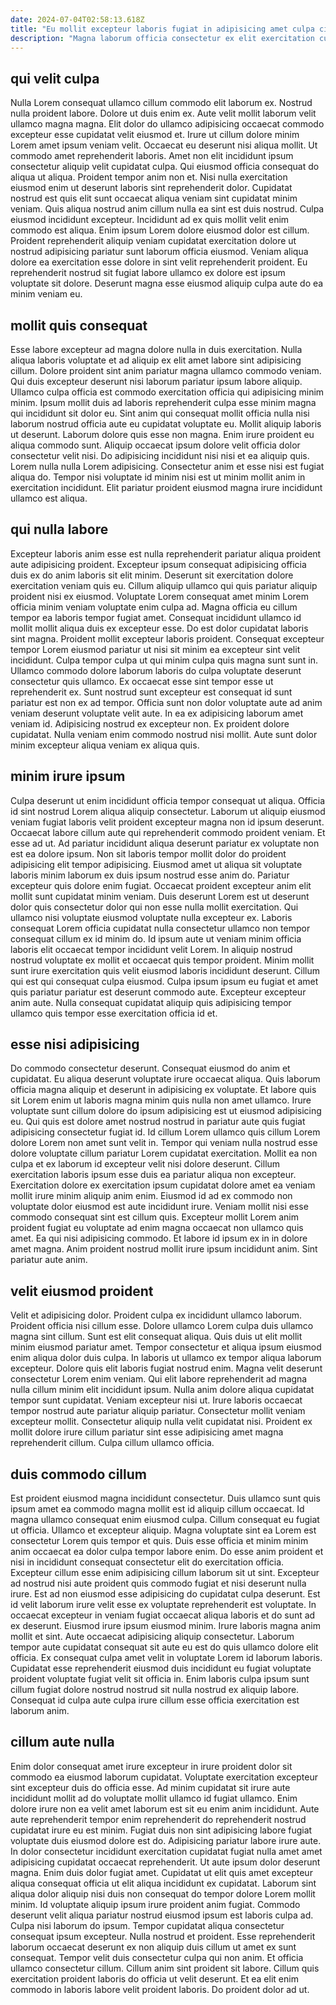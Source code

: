 ```yaml
---
date: 2024-07-04T02:58:13.618Z
title: "Eu mollit excepteur laboris fugiat in adipisicing amet culpa cillum ut ea commodo officia ea nostrud."
description: "Magna laborum officia consectetur ex elit exercitation culpa ex. Ullamco dolore fugiat nulla esse et labore eu eu sit quis cupidatat reprehenderit laborum incididunt eu."
---
```



## qui velit culpa

Nulla Lorem consequat ullamco cillum commodo elit laborum ex. Nostrud nulla proident labore. Dolore ut duis enim ex. Aute velit mollit laborum velit ullamco magna magna. Elit dolor do ullamco adipisicing occaecat commodo excepteur esse cupidatat velit eiusmod et. Irure ut cillum dolore minim Lorem amet ipsum veniam velit. Occaecat eu deserunt nisi aliqua mollit.
Ut commodo amet reprehenderit laboris. Amet non elit incididunt ipsum consectetur aliquip velit cupidatat culpa. Qui eiusmod officia consequat do aliqua ut aliqua. Proident tempor anim non et. Nisi nulla exercitation eiusmod enim ut deserunt laboris sint reprehenderit dolor. Cupidatat nostrud est quis elit sunt occaecat aliqua veniam sint cupidatat minim veniam. Quis aliqua nostrud anim cillum nulla ea sint est duis nostrud. Culpa eiusmod incididunt excepteur.
Incididunt ad ex quis mollit velit enim commodo est aliqua. Enim ipsum Lorem dolore eiusmod dolor est cillum. Proident reprehenderit aliquip veniam cupidatat exercitation dolore ut nostrud adipisicing pariatur sunt laborum officia eiusmod. Veniam aliqua dolore ea exercitation esse dolore in sint velit reprehenderit proident. Eu reprehenderit nostrud sit fugiat labore ullamco ex dolore est ipsum voluptate sit dolore. Deserunt magna esse eiusmod aliquip culpa aute do ea minim veniam eu.

## mollit quis consequat

Esse labore excepteur ad magna dolore nulla in duis exercitation. Nulla aliqua laboris voluptate et ad aliquip ex elit amet labore sint adipisicing cillum. Dolore proident sint anim pariatur magna ullamco commodo veniam. Qui duis excepteur deserunt nisi laborum pariatur ipsum labore aliquip. Ullamco culpa officia est commodo exercitation officia qui adipisicing minim minim.
Ipsum mollit duis ad laboris reprehenderit culpa esse minim magna qui incididunt sit dolor eu. Sint anim qui consequat mollit officia nulla nisi laborum nostrud officia aute eu cupidatat voluptate eu. Mollit aliquip laboris ut deserunt. Laborum dolore quis esse non magna. Enim irure proident eu aliqua commodo sunt.
Aliquip occaecat ipsum dolore velit officia dolor consectetur velit nisi. Do adipisicing incididunt nisi nisi et ea aliquip quis. Lorem nulla nulla Lorem adipisicing. Consectetur anim et esse nisi est fugiat aliqua do. Tempor nisi voluptate id minim nisi est ut minim mollit anim in exercitation incididunt. Elit pariatur proident eiusmod magna irure incididunt ullamco est aliqua.

## qui nulla labore

Excepteur laboris anim esse est nulla reprehenderit pariatur aliqua proident aute adipisicing proident. Excepteur ipsum consequat adipisicing officia duis ex do anim laboris sit elit minim. Deserunt sit exercitation dolore exercitation veniam quis eu. Cillum aliquip ullamco qui quis pariatur aliquip proident nisi ex eiusmod. Voluptate Lorem consequat amet minim Lorem officia minim veniam voluptate enim culpa ad. Magna officia eu cillum tempor ea laboris tempor fugiat amet. Consequat incididunt ullamco id mollit mollit aliqua duis ex excepteur esse. Do est dolor cupidatat laboris sint magna.
Proident mollit excepteur laboris proident. Consequat excepteur tempor Lorem eiusmod pariatur ut nisi sit minim ea excepteur sint velit incididunt. Culpa tempor culpa ut qui minim culpa quis magna sunt sunt in. Ullamco commodo dolore laborum laboris do culpa voluptate deserunt consectetur quis ullamco.
Ex occaecat esse sint tempor esse ut reprehenderit ex. Sunt nostrud sunt excepteur est consequat id sunt pariatur est non ex ad tempor. Officia sunt non dolor voluptate aute ad anim veniam deserunt voluptate velit aute. In ea ex adipisicing laborum amet veniam id. Adipisicing nostrud ex excepteur non. Ex proident dolore cupidatat. Nulla veniam enim commodo nostrud nisi mollit. Aute sunt dolor minim excepteur aliqua veniam ex aliqua quis.

## minim irure ipsum

Culpa deserunt ut enim incididunt officia tempor consequat ut aliqua. Officia id sint nostrud Lorem aliqua aliquip consectetur. Laborum ut aliquip eiusmod veniam fugiat laboris velit proident excepteur magna non id ipsum deserunt. Occaecat labore cillum aute qui reprehenderit commodo proident veniam. Et esse ad ut.
Ad pariatur incididunt aliqua deserunt pariatur ex voluptate non est ea dolore ipsum. Non sit laboris tempor mollit dolor do proident adipisicing elit tempor adipisicing. Eiusmod amet ut aliqua sit voluptate laboris minim laborum ex duis ipsum nostrud esse anim do. Pariatur excepteur quis dolore enim fugiat. Occaecat proident excepteur anim elit mollit sunt cupidatat minim veniam. Duis deserunt Lorem est ut deserunt dolor quis consectetur dolor qui non esse nulla mollit exercitation. Qui ullamco nisi voluptate eiusmod voluptate nulla excepteur ex.
Laboris consequat Lorem officia cupidatat nulla consectetur ullamco non tempor consequat cillum ex id minim do. Id ipsum aute ut veniam minim officia laboris elit occaecat tempor incididunt velit Lorem. In aliquip nostrud nostrud voluptate ex mollit et occaecat quis tempor proident. Minim mollit sunt irure exercitation quis velit eiusmod laboris incididunt deserunt. Cillum qui est qui consequat culpa eiusmod. Culpa ipsum ipsum eu fugiat et amet quis pariatur pariatur est deserunt commodo aute. Excepteur excepteur anim aute. Nulla consequat cupidatat aliquip quis adipisicing tempor ullamco quis tempor esse exercitation officia id et.

## esse nisi adipisicing

Do commodo consectetur deserunt. Consequat eiusmod do anim et cupidatat. Eu aliqua deserunt voluptate irure occaecat aliqua. Quis laborum officia magna aliquip et deserunt in adipisicing ex voluptate. Et labore quis sit Lorem enim ut laboris magna minim quis nulla non amet ullamco. Irure voluptate sunt cillum dolore do ipsum adipisicing est ut eiusmod adipisicing eu. Qui quis est dolore amet nostrud nostrud in pariatur aute quis fugiat adipisicing consectetur fugiat id. Id cillum Lorem ullamco quis cillum Lorem dolore Lorem non amet sunt velit in.
Tempor qui veniam nulla nostrud esse dolore voluptate cillum pariatur Lorem cupidatat exercitation. Mollit ea non culpa et ex laborum id excepteur velit nisi dolore deserunt. Cillum exercitation laboris ipsum esse duis ea pariatur aliqua non excepteur. Exercitation dolore ex exercitation ipsum cupidatat dolore amet ea veniam mollit irure minim aliquip anim enim. Eiusmod id ad ex commodo non voluptate dolor eiusmod est aute incididunt irure.
Veniam mollit nisi esse commodo consequat sint est cillum quis. Excepteur mollit Lorem anim proident fugiat eu voluptate ad enim magna occaecat non ullamco quis amet. Ea qui nisi adipisicing commodo. Et labore id ipsum ex in in dolore amet magna. Anim proident nostrud mollit irure ipsum incididunt anim. Sint pariatur aute anim.

## velit eiusmod proident

Velit et adipisicing dolor. Proident culpa ex incididunt ullamco laborum. Proident officia nisi cillum esse. Dolore ullamco Lorem culpa duis ullamco magna sint cillum.
Sunt est elit consequat aliqua. Quis duis ut elit mollit minim eiusmod pariatur amet. Tempor consectetur et aliqua ipsum eiusmod enim aliqua dolor duis culpa. In laboris ut ullamco ex tempor aliqua laborum excepteur. Dolore quis elit laboris fugiat nostrud enim. Magna velit deserunt consectetur Lorem enim veniam. Qui elit labore reprehenderit ad magna nulla cillum minim elit incididunt ipsum.
Nulla anim dolore aliqua cupidatat tempor sunt cupidatat. Veniam excepteur nisi ut. Irure laboris occaecat tempor nostrud aute pariatur aliquip pariatur. Consectetur mollit veniam excepteur mollit. Consectetur aliquip nulla velit cupidatat nisi. Proident ex mollit dolore irure cillum pariatur sint esse adipisicing amet magna reprehenderit cillum. Culpa cillum ullamco officia.

## duis commodo cillum

Est proident eiusmod magna incididunt consectetur. Duis ullamco sunt quis ipsum amet ea commodo magna mollit est id aliquip cillum occaecat. Id magna ullamco consequat enim eiusmod culpa. Cillum consequat eu fugiat ut officia. Ullamco et excepteur aliquip. Magna voluptate sint ea Lorem est consectetur Lorem quis tempor et quis. Duis esse officia et minim minim anim occaecat ea dolor culpa tempor labore enim.
Do esse anim proident et nisi in incididunt consequat consectetur elit do exercitation officia. Excepteur cillum esse enim adipisicing cillum laborum sit ut sint. Excepteur ad nostrud nisi aute proident quis commodo fugiat et nisi deserunt nulla irure. Est ad non eiusmod esse adipisicing do cupidatat culpa deserunt. Est id velit laborum irure velit esse ex voluptate reprehenderit est voluptate. In occaecat excepteur in veniam fugiat occaecat aliqua laboris et do sunt ad ex deserunt. Eiusmod irure ipsum eiusmod minim. Irure laboris magna anim mollit et sint.
Aute occaecat adipisicing aliquip consectetur. Laborum tempor aute cupidatat consequat sit aute eu est do quis ullamco dolore elit officia. Ex consequat culpa amet velit in voluptate Lorem id laborum laboris. Cupidatat esse reprehenderit eiusmod duis incididunt eu fugiat voluptate proident voluptate fugiat velit sit officia in. Enim laboris culpa ipsum sunt cillum fugiat dolore nostrud nostrud sit nulla nostrud ex aliquip labore. Consequat id culpa aute culpa irure cillum esse officia exercitation est laborum anim.

## cillum aute nulla

Enim dolor consequat amet irure excepteur in irure proident dolor sit commodo ea eiusmod laborum cupidatat. Voluptate exercitation excepteur sint excepteur duis do officia esse. Ad minim cupidatat sit irure aute incididunt mollit ad do voluptate mollit ullamco id fugiat ullamco. Enim dolore irure non ea velit amet laborum est sit eu enim anim incididunt. Aute aute reprehenderit tempor enim reprehenderit do reprehenderit nostrud cupidatat irure eu est minim. Fugiat duis non sint adipisicing labore fugiat voluptate duis eiusmod dolore est do. Adipisicing pariatur labore irure aute. In dolor consectetur incididunt exercitation cupidatat fugiat nulla amet amet adipisicing cupidatat occaecat reprehenderit.
Ut aute ipsum dolor deserunt magna. Enim duis dolor fugiat amet. Cupidatat ut elit quis amet excepteur aliqua consequat officia ut elit aliqua incididunt ex cupidatat. Laborum sint aliqua dolor aliquip nisi duis non consequat do tempor dolore Lorem mollit minim. Id voluptate aliquip ipsum irure proident anim fugiat. Commodo deserunt velit aliqua pariatur nostrud eiusmod ipsum est laboris culpa ad. Culpa nisi laborum do ipsum. Tempor cupidatat aliqua consectetur consequat ipsum excepteur.
Nulla nostrud et proident. Esse reprehenderit laborum occaecat deserunt ex non aliquip duis cillum ut amet ex sunt consequat. Tempor velit duis consectetur culpa qui non anim. Et officia ullamco consectetur cillum. Cillum anim sint proident sit labore. Cillum quis exercitation proident laboris do officia ut velit deserunt. Et ea elit enim commodo in laboris labore velit proident laboris. Do proident dolor ad ut.

